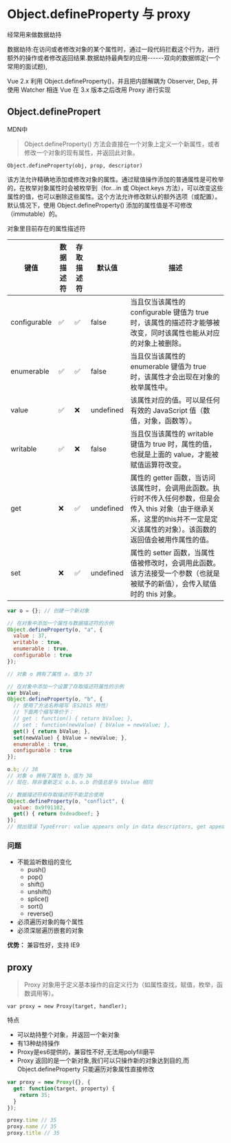 # Object.defineProperty 与 proxy

经常用来做数据劫持

数据劫持:在访问或者修改对象的某个属性时，通过一段代码拦截这个行为，进行额外的操作或者修改返回结果.数据劫持最典型的应用------双向的数据绑定(一个常用的面试题),

Vue 2.x 利用 Object.defineProperty()，并且把内部解耦为 Observer, Dep, 并使用 Watcher 相连
Vue 在 3.x 版本之后改用 Proxy 进行实现

## Object.definePropert

MDN中

> Object.defineProperty() 方法会直接在一个对象上定义一个新属性，或者修改一个对象的现有属性，并返回此对象。

`Object.defineProperty(obj, prop, descriptor)`

该方法允许精确地添加或修改对象的属性。通过赋值操作添加的普通属性是可枚举的，在枚举对象属性时会被枚举到（for...in 或 Object.keys 方法），可以改变这些属性的值，也可以删除这些属性。这个方法允许修改默认的额外选项（或配置）。默认情况下，使用 Object.defineProperty() 添加的属性值是不可修改（immutable）的。

对象里目前存在的属性描述符

键值 | 数据描述符 | 存取描述符 | 默认值 | 描述
-- | -- | -- | -- | --
configurable | ✅ | ✅ | false | 当且仅当该属性的 configurable 键值为 true 时，该属性的描述符才能够被改变，同时该属性也能从对应的对象上被删除。
enumerable | ✅ | ✅ | false | 当且仅当该属性的 enumerable 键值为 true 时，该属性才会出现在对象的枚举属性中。
value | ✅ | ❌ | undefined | 该属性对应的值。可以是任何有效的 JavaScript 值（数值，对象，函数等）。
writable |  ✅ | ❌ | false | 当且仅当该属性的 writable 键值为 true 时，属性的值，也就是上面的 value，才能被赋值运算符改变。
get | ❌ |  ✅ | undefined | 属性的 getter 函数，当访问该属性时，会调用此函数。执行时不传入任何参数，但是会传入 this 对象（由于继承关系，这里的this并不一定是定义该属性的对象）。该函数的返回值会被用作属性的值。
set | ❌ |  ✅ | undefined | 属性的 setter 函数，当属性值被修改时，会调用此函数。该方法接受一个参数（也就是被赋予的新值），会传入赋值时的 this 对象。

```javascript
var o = {}; // 创建一个新对象

// 在对象中添加一个属性与数据描述符的示例
Object.defineProperty(o, "a", {
  value : 37,
  writable : true,
  enumerable : true,
  configurable : true
});

// 对象 o 拥有了属性 a，值为 37

// 在对象中添加一个设置了存取描述符属性的示例
var bValue;
Object.defineProperty(o, "b", {
  // 使用了方法名称缩写（ES2015 特性）
  // 下面两个缩写等价于：
  // get : function() { return bValue; },
  // set : function(newValue) { bValue = newValue; },
  get() { return bValue; },
  set(newValue) { bValue = newValue; },
  enumerable : true,
  configurable : true
});

o.b; // 38
// 对象 o 拥有了属性 b，值为 38
// 现在，除非重新定义 o.b，o.b 的值总是与 bValue 相同

// 数据描述符和存取描述符不能混合使用
Object.defineProperty(o, "conflict", {
  value: 0x9f91102,
  get() { return 0xdeadbeef; }
});
// 抛出错误 TypeError: value appears only in data descriptors, get appears only in accessor descriptors
```

### 问题

- 不能监听数组的变化
  - push()
  - pop()
  - shift()
  - unshift()
  - splice()
  - sort()
  - reverse()
- 必须遍历对象的每个属性
- 必须深层遍历嵌套的对象

**优势：** 兼容性好，支持 IE9

## proxy

> Proxy 对象用于定义基本操作的自定义行为（如属性查找，赋值，枚举，函数调用等）。

`var proxy = new Proxy(target, handler);`

特点

- 可以劫持整个对象，并返回一个新对象
- 有13种劫持操作
- Proxy是es6提供的，兼容性不好,无法用polyfill磨平
- Proxy 返回的是一个新对象,我们可以只操作新的对象达到目的,而 Object.defineProperty 只能遍历对象属性直接修改

```javascript
var proxy = new Proxy({}, {
  get: function(target, property) {
    return 35;
  }
});

proxy.time // 35
proxy.name // 35
proxy.title // 35
```
